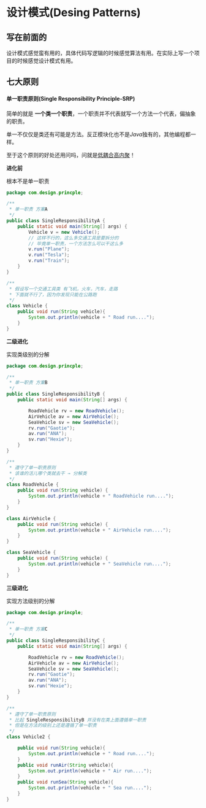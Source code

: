 # 设计模式(Desing Patterns)

## 写在前面的

设计模式感觉蛮有用的，具体代码写逻辑的时候感觉算法有用。在实际上写一个项目的时候感觉设计模式有用。

## 七大原则

#### 单一职责原则(Single Responsibility Principle-SRP)

简单的就是 **一个类一个职责**，一个职责并不代表就写一个方法一个代表，偏抽象的职责。

单一不仅仅是类还有可能是方法。反正模块化也不是*Java*独有的，其他编程都一样。

至于这个原则的好处还用问吗，问就是<u>低耦合高内聚</u>！

**进化前**

根本不是单一职责

```java
package com.design.princple;

/**
 * 单一职责 方案A
 */
public class SingleResponsibilityA {
    public static void main(String[] args) {
        Vehicle v = new Vehicle();
        // 这样不行的，这么多交通工具是要拆分的
        // 毕竟单一职责，一个方法怎么可以干这么多
        v.run("Plane");
        v.run("Tesla");
        v.run("Train");
    }
}

/**
 * 假设写一个交通工具类 有飞机，火车，汽车，走路
 * 下面就不行了，因为你发现只能在公路跑
 */
class Vehicle {
    public void run(String vehicle){
        System.out.println(vehicle + " Road run....");
    }
}

```

**二级进化**

实现类级别的分解

```java
package com.design.princple;

/**
 * 单一职责 方案B
 */
public class SingleResponsibilityB {
    public static void main(String[] args) {

        RoadVehicle rv = new RoadVehicle();
        AirVehicle av = new AirVehicle();
        SeaVehicle sv = new SeaVehicle();
        rv.run("Gaotie");
        av.run("ANA");
        sv.run("Hexie");
    }
}

/**
 * 遵守了单一职责原则 
 * 该谁的活儿哪个类就去干 → 分解类
 */
class RoadVehicle {
    public void run(String vehicle) {
        System.out.println(vehicle + " RoadVehicle run....");
    }
}

class AirVehicle {
    public void run(String vehicle) {
        System.out.println(vehicle + " AirVehicle run....");
    }
}

class SeaVehicle {
    public void run(String vehicle) {
        System.out.println(vehicle + " SeaVehicle run....");
    }
}

```

**三级进化**

实现方法级别的分解

```java
package com.design.princple;

/**
 * 单一职责 方案C
 */
public class SingleResponsibilityC {
    public static void main(String[] args) {

        RoadVehicle rv = new RoadVehicle();
        AirVehicle av = new AirVehicle();
        SeaVehicle sv = new SeaVehicle();
        rv.run("Gaotie");
        av.run("ANA");
        sv.run("Hexie");
    }
}

/**
 * 遵守了单一职责原则 
 * 比起 SingleResponsibilityB 并没有在类上面遵循单一职责
 * 但是在方法的级别上还是遵循了单一职责
 */
class Vehicle2 {

    public void run(String vehicle){
        System.out.println(vehicle + " Road run....");
    }
    public void runAir(String vehicle){
        System.out.println(vehicle + " Air run....");
    }
    public void runSea(String vehicle){
        System.out.println(vehicle + " Sea run....");
    }
}
```

